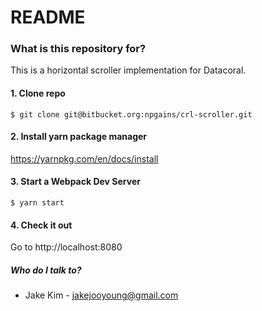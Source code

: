 # README #

### What is this repository for? ###

This is a horizontal scroller implementation for Datacoral.

#### 1. Clone repo ###

```
$ git clone git@bitbucket.org:npgains/crl-scroller.git
```

#### 2. Install yarn package manager ###

https://yarnpkg.com/en/docs/install


#### 3. Start a Webpack Dev Server ###

```
$ yarn start
```


#### 4. Check it out ###
Go to http://localhost:8080


##### Who do I talk to? ####
* Jake Kim - jakejooyoung@gmail.com